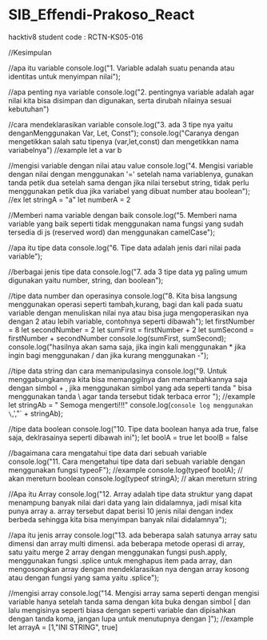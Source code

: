 # SIB_Effendi-Prakoso_React
hacktiv8 student code : RCTN-KS05-016

//Kesimpulan

//apa itu variable
console.log("1. Variable adalah suatu penanda atau identitas untuk menyimpan nilai");

//apa penting nya variable
console.log("2. pentingnya variable adalah agar nilai kita bisa disimpan dan digunakan, serta dirubah nilainya sesuai kebutuhan")

//cara mendeklarasikan variable
console.log("3. ada 3 tipe nya yaitu denganMenggunakan Var, Let, Const");
console.log("Caranya dengan mengetikkan salah satu tipenya (var,let,const) dan mengetikkan nama variabelnya")
//example
let a 
var b 

//mengisi variable dengan nilai atau value
console.log("4. Mengisi variable dengan nilai dengan menggunakan '=' setelah nama variablenya, gunakan tanda petik dua setelah sama dengan jika nilai tersebut string, tidak perlu menggunakan petik dua jika variabel yang dibuat number atau boolean"); 
//ex
let stringA = "a"
let numberA = 2

//Memberi nama variable dengan baik
console.log("5. Memberi nama variable yang baik seperti tidak menggunakan nama fungsi yang sudah tersedia di js (reserved word) dan menggunakan camelCase");

//apa itu tipe data
console.log("6. Tipe data adalah jenis dari nilai pada variable");

//berbagai jenis tipe data
console.log("7. ada 3 tipe data yg paling umum digunakan yaitu number, string, dan boolean");

//tipe data number dan operasinya
console.log("8. Kita bisa langsung menggunakan operasi seperti tambah,kurang, bagi dan kali pada suatu variable dengan menuliskan nilai nya atau bisa juga mengoperasikan nya dengan 2 atau lebih variable, contohnya seperti dibawah");
let firstNumber = 8
let secondNumber = 2
let sumFirst = firstNumber + 2
let sumSecond = firstNumber + secondNumber
console.log(sumFirst, sumSecond);
console.log("hasilnya akan sama saja, jika ingin kali menggunakan * jika ingin bagi menggunakan / dan jika kurang menggunakan -");

//tipe data string dan cara memanipulasinya
console.log("9. Untuk menggabungkannya kita bisa memanggilnya dan menambahkannya saja dengan simbol + , jika menggunakan simbol yang ada seperti tanda \" bisa menggunakan tanda \\ agar tanda tersebut tidak terbaca error ");
//example
let stringAb = " Semoga mengerti!!!"
console.log(`console log menggunakan \`,',"` + stringAb);

//tipe data boolean 
console.log("10. Tipe data boolean hanya ada true, false saja, deklrasainya seperti dibawah ini");
let boolA = true
let boolB = false

//bagaimana cara mengatahui tipe data dari sebuah variable
console.log("11. Cara mengetahui tipe data dari sebuah variable dengan menggunakan fungsi typeoF");
//example
console.log(typeof boolA); // akan mereturn boolean
console.log(typeof stringA); // akan mereturn string


//Apa itu Array
console.log("12. Array adalah tipe data struktur yang dapat menampung banyak nilai dari data yang lain didalamnya, jadi misal kita punya array a. array tersebut dapat berisi 10 jenis nilai dengan index berbeda sehingga kita bisa menyimpan banyak nilai didalamnya");

//apa itu jenis array
console.log("13. ada beberapa salah satunya array satu dimensi dan array multi dimensi. ada beberapa metode operasi di array, satu yaitu merge 2 array dengan menggunakan fungsi push.apply, menggunakan fungsi .splice untuk menghapus item pada array, dan mengosongkan array dengan mendeklarasikan nya dengan array kosong atau dengan fungsi yang sama yaitu .splice");

//mengisi array
console.log("14. Mengisi array sama seperti dengan mengisi variable hanya setelah tanda sama dengan kita buka dengan simbol [ dan lalu mengisinya seperti biasa dengan seperti variable dan dipisahkan dengan tanda koma, jangan lupa untuk menutupnya dengan  ]");
//example
let arrayA = [1,"INI STRING", true]
